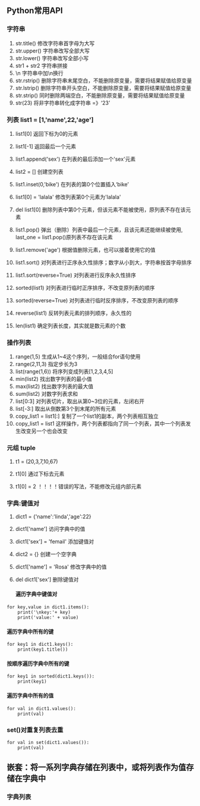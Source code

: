 ## Python常用API

### 字符串

1. str.title()     修改字符串首字母为大写
2. str.upper()     字符串改写全部大写
3. str.lower()     字符串改写全部小写
4. str1 + str2     字符串拼接
5. \n              字符串中加\n换行
6. str.rstrip()    删除字符串末尾空白，不能删除原变量，需要将结果赋值给原变量
7. str.lstrip()    删除字符串开头空白，不能删除原变量，需要将结果赋值给原变量
8. str.strip()     同时删除两端空白，不能删除原变量，需要将结果赋值给原变量
9. str(23)        将非字符串转化成字符串 =》‘23’




### 列表    list1 = [1,'name',22,'age']

1. list1[0]                    返回下标为0的元素
2. list1[-1]                   返回最后一个元素
3. list1.append('sex')         在列表的最后添加一个'sex'元素
4. list2 = []                  创建空列表
5. list1.inset(0,'bike')       在列表的第0个位置插入‘bike’
6. list1[0] = 'lalala'         修改列表第0个元素为'lalala'
7. del list1[0]                删除列表中第0个元素，但该元素不能被使用，原列表不存在该元素
8. list1.pop()                 弹出（删除）列表中最后一个元素，且该元素还能继续被使用, last_one = list1.pop()原列表不存在该元素

10. list1.remove('age')         根据值删除元素，也可以接着使用它的值
11. list1.sort()                对列表进行正序永久性排序；数字从小到大，字符串按首字母排序
12. list1.sort(reverse=True)    对列表进行反序永久性排序
13. sorted(list1)               对列表进行临时正序排序，不改变原列表的顺序
14. sorted(reverse=True)        对列表进行临时反序排序，不改变原列表的顺序
15. reverse(list1)              反转列表元素的排列顺序，永久性的
16. len(list1)                  确定列表长度，其实就是数元素的个数


### 操作列表
1. range(1,5)                  生成从1~4这个序列，一般结合for语句使用
2. range(2,11,3)               指定步长为3
3. list(range(1,6))            将序列变成列表[1,2,3,4,5]
4. min(list2)                  找出数字列表的最小值
5. max(list2)                  找出数字列表的最大值
6. sum(list2)                  对数字列表求和
7. list[0:3]                   对列表切片，取出从第0~3位的元素，左闭右开
8. list[-3:]                   取出从倒数第3个到末尾的所有元素
9. copy_list1 = list1[:]       复制了一个list1的副本，两个列表相互独立
10. copy_list1 = list1          这样操作，两个列表都指向了同一个列表，其中一个列表发生改变另一个也会改变




### 元组 tuple

1. t1 = (20,3,7,10,67)

2. t1[0]                       通过下标去元素
3. t1[0] = 2                   ！！！！错误的写法，不能修改元组内部元素


### 字典:键值对
1. dict1 = {'name':'linda','age':22}

2. dict1['name']                   访问字典中的值
3. dict1['sex'] = 'femail'         添加键值对
4. dict2 = {}                      创建一个空字典
5. dict1['name'] = 'Rosa'          修改字典中的值
6. del dict1['sex']                删除键值对

   #### 遍历字典中键值对
```
for key,value in dict1.items():
    print('\nkey:'+ key)
    print('value:' + value)
```

   #### 遍历字典中所有的键
```
for key1 in dict1.keys():
    print(key1.title())
```

   #### 按顺序遍历字典中所有的键
```
for key1 in sorted(dict1.keys()):
    print(key1)
```

   #### 遍历字典中所有的值
```
for val in dict1.values():
    print(val)
```

   ### set()对重复列表去重
```
for val in set(dict1.values()):
    print(val)
```

## 嵌套：将一系列字典存储在列表中，或将列表作为值存储在字典中

### 字典列表




